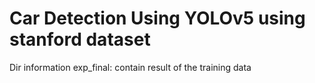 # Car Detection Using YOLOv5 using stanford dataset
Dir information 
exp_final: contain result of the training data


